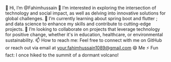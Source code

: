 👋 Hi, I’m @Fahimhussain
👀 I’m interested in exploring the intersection of technology and social impact, as well as delving into innovative solutions for global challenges.
🌱 I’m currently learning about spring boot and flutter ; and data science to enhance my skills and contribute to cutting-edge projects.
💞️ I’m looking to collaborate on projects that leverage technology for positive change, whether it's in education, healthcare, or environmental sustainability.
📫 How to reach me: Feel free to connect with me on GitHub or reach out via email at your.fahimhussain1089@gmail.com
😄 Me
⚡ Fun fact: I once hiked to the summit of a dormant volcano!

